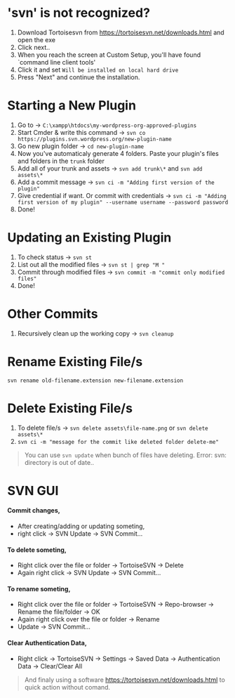 # 'svn' is not recognized?
1. Download Tortoisesvn from https://tortoisesvn.net/downloads.html and open the exe
2. Click next..
3. When you reach the screen at Custom Setup, you'll have found `command line client tools'
4. Click it and set `Will be installed on local hard drive`
5. Press "Next" and continue the installation.


# Starting a New Plugin

1. Go to → `C:\xampp\htdocs\my-wordpress-org-approved-plugins`
2. Start Cmder & write this command → `svn co https://plugins.svn.wordpress.org/new-plugin-name`
3. Go new plugin folder → `cd new-plugin-name`
4. Now you've automaticaly generate 4 folders. Paste your plugin's files and folders in the `trunk` folder
5. Add all of your trunk and assets → `svn add trunk\*` and `svn add assets\*`
6. Add a commit message → `svn ci -m "Adding first version of the plugin"`
7. Give credential if want. Or commit with credentials → `svn ci -m "Adding first version of my plugin" --username username --password password`
8. Done!

# Updating an Existing Plugin

1. To check status → `svn st`
2. List out all the modified files → `svn st | grep "M "`
3. Commit through modified files → `svn commit -m "commit only modified files"`
4. Done!

# Other Commits

1. Recursively clean up the working copy → `svn cleanup`

# Rename Existing File/s

`svn rename old-filename.extension new-filename.extension`

# Delete Existing File/s

1. To delete file/s → `svn delete assets\file-name.png` or `svn delete assets\*`
2. `svn ci -m "message for the commit like deleted folder delete-me"`
> You can use `svn update` when bunch of files have deleting.
> Error: svn: directory is out of date..

# SVN GUI

#### Commit changes,
- After creating/adding or updating someting,
- right click → SVN Update → SVN Commit...

#### To delete someting,
- Right click over the file or folder → TortoiseSVN → Delete
- Again right click → SVN Update → SVN Commit...

#### To rename someting,
- Right click over the file or folder → TortoiseSVN → Repo-browser → Rename the file/folder → OK
- Again right click over the file or folder → Rename
- Update → SVN Commit...

#### Clear Authentication Data,
- Right click → TortoiseSVN → Settings → Saved Data → Authentication Data → Clear/Clear All

> And finaly using a software https://tortoisesvn.net/downloads.html to quick action without comand.
